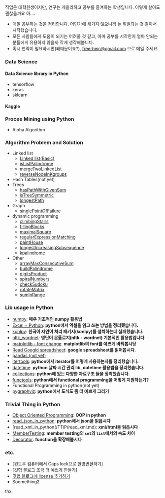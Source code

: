 직업은 대학원생이지만, 연구는 게을리하고 공부를 즐겨하는 학생입니다. 이렇게 살아도 괜찮을까요 아....
- 매일 공부하는 것을 정리합니다. 어딘가에 새기지 않으니까 늘 휘발되는 것 같아서 시작했습니다. 
- 모든 사람들에게 도움이 되기는 어려울 것 같고, 아마 공부를 시작한지 얼마 안되는 분들에게 유용하지 않을까 작게 생각해봅니다. 
- 혹시 연락이 필요하시면(왜때문이죠?), freerhein@gmail.com 으로 메일 주세요. 

### Data Science

#### Data Science library in Python

- tensorflow
- keras
- sklearn

#### Kaggle 

### Procee Mining using Python

- Alpha Algorithm

### Algorithm Problem and Solution

- Linked list
  - [Linked list(Basic)](/Algorithm/linkedListBasic.md)
  - [isListPalindrome](/Algorithm/linkedList_isListPalindrome.md)
  - [mergeTwoLinkedList](/Algorithm/mergeTwoLinkedLists.md)
  - [reverseNodeInKgroups](/Algorithm/reverseNodeInKGroups.md)
- Hash Tables(not yet)
- Trees
  - [hasPathWithGivenSum](/Algorithm/hasPathWithGivenSum.md)
  - [isTreeSymmetric](/Algorithm/isTreeSymmetric.md)
  - [longestPath](/Algorithm/longestPath.md)
- Graph
  - [singlePointOfFailure](/Algorithm/singlePointOfFailure.md)
- dynamic programming
  - [climbingStairs](/Algorithm/climbingStairs.md)
  - [fillingBlocks](/Algorithm/fillingBlocks.md)
  - [maximalSquare](/Algorithm/maximalSquare.md)
  - [regularExpressionMatching](/Algorithm/regularExpressionMatching.md)
  - [paintHouse](/Algorithm/paintHouse.md)
  - [longestIncreasingSubsequence](/Algorithm/longestIncreasingSubsequence.md)
  - [kpalindrome](/Algorithm/kpalindrome.md)
- Other
  - [arrayMaxConsecutiveSum](/Algorithm/arrayMaxConsecutiveSum.md)
  - [buildPalindrome](/Algorithm/buildPalindrome)
  - [digitsProduct](/Algorithm/digitsProduct)
  - [spiralNumbers](/Algorithm/spiralNumbers.md)
  - [checkSudoku](/Algorithm/checkSudoku.md)
  - [rotateMatrix](/Algorithm/rotateMatrix.md)
  - [sumInRange](/Algorithm/sumInRange.md)


### Lib usage in Python

- [numpy](/LibUsage/numpy_basic.md): **매우 기초적인 numpy 활용법**
- [Excel + Python](/LibUsage/excel_in_python.md): **python에서 엑셀을 읽고 쓰는 방법을 정리했습니다.**
- [konlpy](/LibUsage/konlpy(ing).md): **한국어 자연어 처리 패키지(konlpy)를 설치하는데 실패했습니다.**
- [nltk_wordnet](/LibUsage/nltk_wordnet.md): **영단어 온톨로지(nltk - wordnet) 기본적인 활용법입니다**
- [matplotlib - font change](LibUsage/matplotlib_change_font.md): **matplotlib의 font를 예쁘게 바꿔봅시당**
- [Read Googld spreadsheet](): **google spreadsheet를 읽어봅시다.**
- [pandas (not yet)]()
- [itertools](/LibUsage/itertools.md): **python에서 iterator를 어떻게 사용하는지를 정리했습니다.**
- [datetime](LibUsage/datetime.md): **python 날짜 시간 관리 lib, datetime 활용법을 정리했습니다.**
- [collections](LibUsage/collections.md): **python에 있는 다양한 자료구조 들을 정리했습니다.**
- [functools](LibUsage/functools.md): **python에서 functional programming을 어떻게 지원하는가?**
- Functional Programming in python(not yet)
- [pygraphviz](): **python에서 도식도 좀 더 예쁘게 그리기**

### Trivial Thing in Python

- [Object Oriented Programming](/TTiP/oop_in_python.md): **OOP in python**
- [read_json_in_python](/TTiP/read_json_in_python.md): **python에서 json을 읽읍시다**
- [read_xml_in_python(/TTiP/read_xml.md): **xml/html을 읽읍시다**
- [MemberTesting](/TTiP/Python_membertesting.md): **member testing의 `set`와 `list`에서의 속도 차이**
- [Decorator](TTip/Python_decorator.md): **function을 확장해봅시다**

### etc.

- [윈도우 컴퓨터에서 Caps lock으로 한영변환하기]
- [깃헙 블로그 조금 더 예쁘게 만들기]
- [깃헙 블로그에 license 추가하기 ](/Others/making_license.md)
- Soomething2


thx. 
